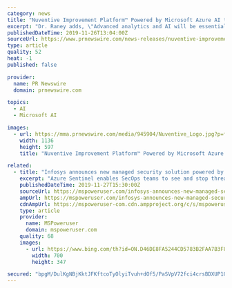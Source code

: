 ```yaml
---
category: news
title: "Nuventive Improvement Platform™ Powered by Microsoft Azure AI to be Showcased at SACSCOC's Annual Meeting"
excerpt: "Dr. Raney adds, \"Advanced analytics and AI will be essential to the future of every college and university. And yet for many, it is hard to know where to start. Nuventive is collaborating with Microsoft Consulting Services to bring advanced analytics ..."
publishedDateTime: 2019-11-26T13:04:00Z
sourceUrl: https://www.prnewswire.com/news-releases/nuventive-improvement-platform-powered-by-microsoft-azure-ai-to-be-showcased-at-sacscocs-annual-meeting-300964834.html
type: article
quality: 52
heat: -1
published: false

provider:
  name: PR Newswire
  domain: prnewswire.com

topics:
  - AI
  - Microsoft AI

images:
  - url: https://mma.prnewswire.com/media/945904/Nuventive_Logo.jpg?p=facebook
    width: 1136
    height: 597
    title: "Nuventive Improvement Platform™ Powered by Microsoft Azure AI to be Showcased at SACSCOC's Annual Meeting"

related:
  - title: "Infosys announces new managed security solution powered by Microsoft Azure Sentinel"
    excerpt: "Azure Sentinel enables SecOps teams to see and stop threats before they cause any harm to the organizations. Azure Sentinel is powered by AI to reduce noise and Microsoft claims that you can see an overall reduction of up to 90 percent in alert fatigue. Infosys, a leading IT services company in the world, has now announced the launch of its ..."
    publishedDateTime: 2019-11-27T15:30:00Z
    sourceUrl: https://mspoweruser.com/infosys-announces-new-managed-security-solution-powered-by-microsoft-azure-sentinel/
    ampUrl: https://mspoweruser.com/infosys-announces-new-managed-security-solution-powered-by-microsoft-azure-sentinel/amp/
    cdnAmpUrl: https://mspoweruser-com.cdn.ampproject.org/c/s/mspoweruser.com/infosys-announces-new-managed-security-solution-powered-by-microsoft-azure-sentinel/amp/
    type: article
    provider:
      name: MSPoweruser
      domain: mspoweruser.com
    quality: 68
    images:
      - url: https://www.bing.com/th?id=ON.D46DE8FA5244CD5783B2FAA7B3F8B52D
        width: 700
        height: 347

secured: "bpgM/DulKgNBjKktJFKftcoTyOlyiTvuh+dOf5/PaSVpV72fci4crsBDXUP1QKczm/6s5lDA9TyzOpCv5SfgJgMMDjBSBwVpEDYOs3YJqxgv5T1+u2SXIvX6LB8GbDOxUnIhAjD6eirnto2tuKAB1k3INNPqjnEhPgry/MnyWMtmQ7wdmScLGO8XC+NAwD+AICYeUDeYAiDqaBrrUj8R+zzg+DtNM0q418wVTpJtA4WXbSNovpN0Xl+hhfRr7xUKHnsTppoTpF4kUhTQy4EjnQ==;vOBzRM06Uk4hgK1b17G54Q=="
---
```


